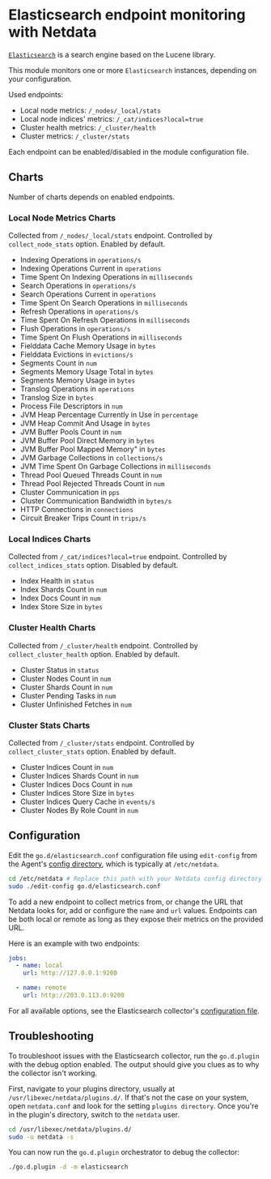 <!--
title: "Elasticsearch monitoring with Netdata"
custom_edit_url: https://github.com/netdata/go.d.plugin/edit/master/modules/elasticsearch/README.md
sidebar_label: "Elasticsearch"
-->

# Elasticsearch endpoint monitoring with Netdata

[`Elasticsearch`](https://www.elastic.co/elasticsearch/) is a search engine based on the Lucene library.

This module monitors one or more `Elasticsearch` instances, depending on your configuration.

Used endpoints:

-   Local node metrics: `/_nodes/_local/stats`
-   Local node indices' metrics: `/_cat/indices?local=true`
-   Cluster health metrics: `/_cluster/health`
-   Cluster metrics: `/_cluster/stats`

Each endpoint can be enabled/disabled in the module configuration file.

## Charts

Number of charts depends on enabled endpoints.

### Local Node Metrics Charts

Collected from `/_nodes/_local/stats` endpoint.
Controlled by `collect_node_stats` option.
Enabled by default. 

-   Indexing Operations in `operations/s`
-   Indexing Operations Current in `operations`
-   Time Spent On Indexing Operations in `milliseconds`
-   Search Operations in `operations/s`
-   Search Operations Current in `operations`
-   Time Spent On Search Operations in `milliseconds`
-   Refresh Operations in `operations/s`
-   Time Spent On Refresh Operations in `milliseconds`
-   Flush Operations in `operations/s`
-   Time Spent On Flush Operations in `milliseconds`
-   Fielddata Cache Memory Usage in `bytes`
-   Fielddata Evictions in `evictions/s`
-   Segments Count in `num`
-   Segments Memory Usage Total in `bytes`
-   Segments Memory Usage in `bytes`
-   Translog Operations in `operations`
-   Translog Size in `bytes`
-   Process File Descriptors in `num`
-   JVM Heap Percentage Currently in Use in `percentage`
-   JVM Heap Commit And Usage in `bytes`
-   JVM Buffer Pools Count in `num`
-   JVM Buffer Pool Direct Memory in `bytes`
-   JVM Buffer Pool Mapped Memory" in `bytes`
-   JVM Garbage Collections in `collections/s`
-   JVM Time Spent On Garbage Collections in `milliseconds`
-   Thread Pool Queued Threads Count in `num`
-   Thread Pool Rejected Threads Count in `num`
-   Cluster Communication in `pps`
-   Cluster Communication Bandwidth in `bytes/s`
-   HTTP Connections in `connections`
-   Circuit Breaker Trips Count in `trips/s`

### Local Indices Charts

Collected from `/_cat/indices?local=true` endpoint.
Controlled by `collect_indices_stats` option.
Disabled by default.

-   Index Health in `status`
-   Index Shards Count in `num`
-   Index Docs Count in `num`
-   Index Store Size in `bytes`

### Cluster Health Charts

Collected from `/_cluster/health` endpoint.
Controlled by `collect_cluster_health` option.
Enabled by default.

-   Cluster Status in `status`
-   Cluster Nodes Count in `num`
-   Cluster Shards Count in `num`
-   Cluster Pending Tasks in `num`
-   Cluster Unfinished Fetches in `num`

### Cluster Stats Charts

Collected from `/_cluster/stats` endpoint.
Controlled by `collect_cluster_stats` option.
Enabled by default.

-   Cluster Indices Count in `num`
-   Cluster Indices Shards Count in `num`
-   Cluster Indices Docs Count in `num`
-   Cluster Indices Store Size in `bytes`
-   Cluster Indices Query Cache in `events/s`
-   Cluster Nodes By Role Count in `num`


## Configuration

Edit the `go.d/elasticsearch.conf` configuration file using `edit-config` from the Agent's [config
directory](/docs/step-by-step/step-04.md#find-your-netdataconf-file), which is typically at `/etc/netdata`.

```bash
cd /etc/netdata # Replace this path with your Netdata config directory
sudo ./edit-config go.d/elasticsearch.conf
```

To add a new endpoint to collect metrics from, or change the URL that Netdata looks for, add or configure the `name` and
`url` values. Endpoints can be both local or remote as long as they expose their metrics on the provided URL.

Here is an example with two endpoints:

```yaml
jobs:
  - name: local
    url: http://127.0.0.1:9200

  - name: remote
    url: http://203.0.113.0:9200
```

For all available options, see the Elasticsearch collector's [configuration
file](https://github.com/netdata/go.d.plugin/blob/master/config/go.d/elasticsearch.conf).


## Troubleshooting

To troubleshoot issues with the Elasticsearch collector, run the `go.d.plugin` with the debug option enabled.
The output should give you clues as to why the collector isn't working.

First, navigate to your plugins directory, usually at `/usr/libexec/netdata/plugins.d/`. If that's not the case on your
system, open `netdata.conf` and look for the setting `plugins directory`. Once you're in the plugin's directory, switch
to the `netdata` user.

```bash
cd /usr/libexec/netdata/plugins.d/
sudo -u netdata -s
```

You can now run the `go.d.plugin` orchestrator to debug the collector:

```bash
./go.d.plugin -d -m elasticsearch
```
